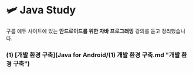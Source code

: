 # 🛩 Java Study

구름 에듀 사이트에 있는 **안드로이드를 위한 자바 프로그래밍** 강의를 듣고 정리했습니다.

### (1) [개발 환경 구축](Java for Android/(1) 개발 환경 구축.md "개발 환경 구축")
